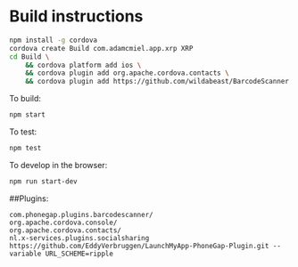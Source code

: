 # Build instructions

```sh
npm install -g cordova
cordova create Build com.adamcmiel.app.xrp XRP
cd Build \
    && cordova platform add ios \
    && cordova plugin add org.apache.cordova.contacts \
    && cordova plugin add https://github.com/wildabeast/BarcodeScanner.git
```

To build:
```sh
npm start
```

To test:
```sh
npm test
```

To develop in the browser:
```sh
npm run start-dev
```

##Plugins:
```
com.phonegap.plugins.barcodescanner/
org.apache.cordova.console/
org.apache.cordova.contacts/
nl.x-services.plugins.socialsharing
https://github.com/EddyVerbruggen/LaunchMyApp-PhoneGap-Plugin.git --variable URL_SCHEME=ripple
```
